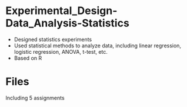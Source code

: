 # Experimental_Design-Data_Analysis-Statistics
- Designed statistics experiments 
- Used statistical methods to analyze data, including linear regression, logistic regression, ANOVA, t-test, etc.
- Based on R

# Files
Including 5 assignments
